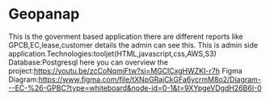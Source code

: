# Geopanap
This is the goverment based application there are different reports like GPCB,EC,lease,customer details the admin can see this. This is admin side application.Technologies:tooljet(HTML,javascript,css,AWS,S3) Database:Postgresql here you can overview the project:https://youtu.be/zcCoNqmiFtw?si=MGClCxgHWZKI-r7h 
Figma Diagram:https://www.figma.com/file/tXNpGRajCkGFa6ycrmM8o2/Diagram---EC-%26-GPBC?type=whiteboard&node-id=0-1&t=9XYpgeVDgdH26B6I-0
